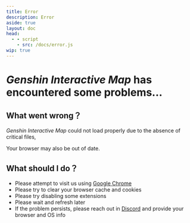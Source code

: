 ```yaml
---
title: Error
description: Error
aside: true
layout: doc
head:
  - - script
    - src: /docs/error.js
wip: true
---
```


# _Genshin Interactive Map_ has encountered some problems...

## What went wrong？

_Genshin Interactive Map_ could not load properly due to the absence of critical files,

Your browser may also be out of date.

## What should I do？

- Please attempt to visit us using [Google Chrome](https://google.cn/chrome)
- Please try to clear your browser cache and cookies
- Please try disabling some extensions
- Please wait and refresh later
- If the problem persists, please reach out in [Discord](https://discord.gg/aFe57AKZUF) and provide your browser and OS info
